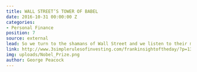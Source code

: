 ```yaml
---
title: WALL STREET’S TOWER OF BABEL
date: 2016-10-31 00:00:00 Z
categories:
- Personal Finance
position: 7
source: external
lead: So we turn to the shamans of Wall Street and we listen to their magical incantations.
link: http://www.3simplerulesofinvesting.com/frankinsightoftheday/?p=1323
img: uploads/Nobel_Prize.png
author: George Peacock
---
```


